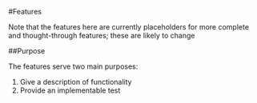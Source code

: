 #Features

Note that the features here are currently placeholders for more complete and thought-through features; these are likely to change

##Purpose

The features serve two main purposes:

1. Give a description of functionality
2. Provide an implementable test
